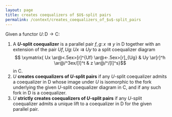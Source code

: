 ```yaml
---
layout: page
title: creates coequalizers of $U$-split pairs
permalink: /context/creates_coequalizers_of_$u$-split_pairs
---
```

Given a functor $U \colon \mathsf{D} \to \mathsf{C}$:
1. A **$U$-split coequalizer** is a parallel pair $f,g \colon x \rightrightarrows y$ in $\mathsf{D}$ together with an extension of the pair $Uf,Ug \colon Ux \rightrightarrows Uy$ to a split coequalizer diagram
$$ \xymatrix{ Ux \ar@<.5ex>[r]^{Uf} \ar@<-.5ex>[r]_{Ug} & Uy \ar[r]^h \ar@/^3ex/[l]^t & z \ar@/^/[l]^s}$$ in $\mathsf{C}$.
2. $U$ **creates coequalizers of $U$-split pairs** if any $U$-split coequalizer admits a coequalizer in $\mathsf{D}$ whose image under $U$ is isomorphic to the fork underlying the given $U$-split coequalizer diagram in $\mathsf{C}$, and if any such fork in $\mathsf{D}$ is a coequalizer.
3. $U$ **strictly creates coequalizers of $U$-split pairs** if any $U$-split coequalizer admits a unique lift to a coequalizer  in $\mathsf{D}$ for the given parallel pair.

